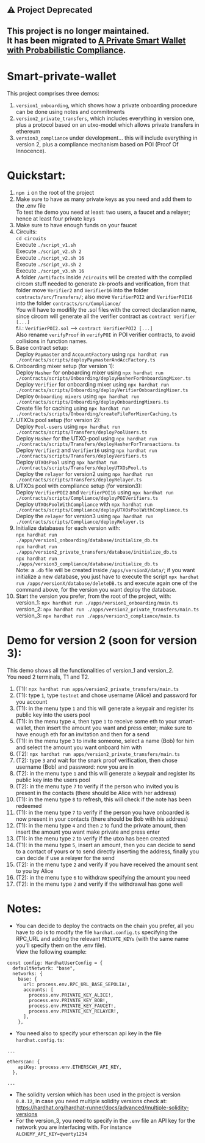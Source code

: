 ## ⚠️ Project Deprecated

This project is no longer maintained.  
It has been migrated to [A Private Smart Wallet with Probabilistic Compliance](https://github.com/andrea-rizzini/A-Private-Smart-Wallet-with-Probabilistic-Compliance).
-

# Smart-private-wallet
This project comprises three demos:
1) ```version1_onboarding```, which shows how a private onboarding procedure can be done using notes and commitments
2) ```version2_private_transfers```, which includes everything in version one, plus a protocol based on an utxo-model which allows private transfers in ethereum
3) ```version3_compliance``` under development... this will include everything in version 2, plus a compliance mechanism based on POI (Proof Of Innocence).

# Quickstart:
1) ```npm i``` on the root of the project
2) Make sure to have as many private keys as you need and add them to the .env file  
To test the demo you need at least: two users, a faucet and a relayer; hence at least four private keys
3) Make sure to have enough funds on your faucet
4) Circuits:  
```cd circuits```  
Execute ```./script_v1.sh```  
Execute ```./script_v2.sh 2```  
Execute ```./script_v2.sh 16```  
Execute ```./script_v3.sh 2```  
Execute ```./script_v3.sh 16```  
A folder ```/artifacts``` inside ```/circuits``` will be created with the compiled circom stuff needed to generate zk-proofs and verification, from that folder move ```Verifier2``` and ```Verifier16``` into the folder ```contracts/src/Transfers/```; also move ```VerifierPOI2``` and ```VerifierPOI16``` into the folder ```contracts/src/Compliance/```  
You will have to modifily the .sol files with the correct declaration name, since circom will generate all the verifier contract as ```contract Verifier [...]```  
f.i.: ```VerifierPOI2.sol``` --> ```contract VerifierPOI2 [...]```  
Also rename ```verifyProof``` in ```verifyPOI``` in POI verifier contracts, to avoid collisions in function names.
5) Base contract setup:   
Deploy ```Paymaster``` and ```AccountFactory``` using ```npx hardhat run ./contracts/scripts/deployPaymasterAndAccFactory.ts```    
6) Onboarding mixer setup (for version 1):   
Deploy ```Hasher``` for onboarding mixer using ```npx hardhat run ./contracts/scripts/Onboarding/deployHasherForOnboardingMixer.ts```  
Deploy ```Verifier``` for onboarding mixer using ```npx hardhat run ./contracts/scripts/Onboarding/deployVerifierOnboardingMixer.ts```  
Deploy ```Onboarding mixers``` using ```npx hardhat run ./contracts/scripts/Onboarding/deployOnboardingMixers.ts```  
Create file for caching using ```npx hardhat run ./contracts/scripts/Onboarding/createFileForMixerCaching.ts```
7) UTXOs pool setup (for version 2):   
Deploy ```Pool-users``` using ```npx hardhat run ./contracts/scripts/Transfers/deployPoolUsers.ts```  
Deploy ```Hasher``` for the UTXO-pool using ```npx hardhat run ./contracts/scripts/Transfers/deployHasherForTransactions.ts```  
Deploy ```Verifier2``` and ```Verifier16``` using ```npx hardhat run ./contracts/scripts/Transfers/deployVerifiers.ts```  
Deploy ```UTXOsPool``` using ```npx hardhat run ./contracts/scripts/Transfers/deployUTXOsPool.ts```  
Deploy the ```relayer``` for version2 using  ```npx hardhat run ./contracts/scripts/Transfers/deployRelayer.ts```  
8) UTXOs pool with compliance setup (for version3):  
Deploy ```VerifierPOI2``` and ```VerifierPOI16``` using ```npx hardhat run ./contracts/scripts/Compliance/deployPOIVerifiers.ts```  
Deploy  ```UTXOsPoolWithCompliance``` with ```npx hardhat run ./contracts/scripts/Compliance/deployUTXOsPoolWithCompliance.ts```  
Deploy the ```relayer``` for version3 using  ```npx hardhat run ./contracts/scripts/Compliance/deployRelayer.ts```
9) Initialize databases for each version with:   
```npx hardhat run ./apps/version1_onboarding/database/initialize_db.ts```  
```npx hardhat run ./apps/version2_private_transfers/database/initialize_db.ts```  
```npx hardhat run ./apps/version3_compliance/database/initialize_db.ts```  
Note: a ```.db``` file will be created inside ```/apps/versionX/data/```;  if you want initialize a new database, you just have to execute the script ```npx hardhat run /apps/versionX/database/deleteDB.ts``` and execute again one of the command above, for the version you want deploy the database.
9) Start the version you prefer, from the root of the project, with:  
version_1: ```npx hardhat run ./apps/version1_onboarding/main.ts```  
version_2: ```npx hardhat run ./apps/version2_private_transfers/main.ts```  
version_3: ```npx hardhat run ./apps/version3_compliance/main.ts```

# Demo for version 2 (soon for version 3):
This demo shows all the functionalities of version_1 and version_2.    
You need 2 terminals, T1 and T2.
1) (T1): ```npx hardhat run apps/version2_private_transfers/main.ts```  
2) (T1): type ```1```, type ```testnet``` and chose username (Alice) and password for you account 
3) (T1): in the menu type ```1``` and this will generate a keypair and register its public key into the users pool
4) (T1): in the menu type ```4```, then type ```1``` to receive some eth to your smart-wallet, then insert the amount you want and press enter; make sure to have enough eth for an invitation and then for a send
5) (T1): in the menu type ```3``` to invite someone, select a name (Bob) for him and select the amount you want onboard him with  
6) (T2): ```npx hardhat run apps/version2_private_transfers/main.ts``` 
7) (T2): type ```3``` and wait for the snark proof verification, then chose username (Bob) and password: now you are in
8) (T2): in the menu type ```1``` and this will generate a keypair and register its public key into the users pool
9) (T2): in the menu type ```7``` to verify if the person who invited you is present in the contacts (there should be Alice with her address)
10) (T1): in the menu type ```8``` to refresh, this will check if the note has been redeemed
11) (T1): in the menu type ```7``` to verify if the person you have onboarded is now present in your contacts (there should be Bob with his address)
12) (T1): in the menu type ```4``` and then ```2``` to fund the private amount, then insert the amount you want make private and press enter
13) (T1): in the menu type ```2``` to verify if the utxo has been created
14) (T1): in the menu type ```5```, insert an amount, then you can decide to send to a contact of yours or to send directly inserting the address, finally you can decide if use a relayer for the send
15) (T2): in the menu type ```2``` and verify if you have received the amount sent to you by Alice
16) (T2): in the menu type ```6``` to withdraw specifying the amount you need
17) (T2): in the menu type ```2``` and verify if the withdrawal has gone well

# Notes:
- You can decide to deploy the contracts on the chain you prefer, all you have to do is to modify the file ```hardhat.config.ts``` specifying the RPC_URL and adding the relevant ```PRIVATE_KEYs``` (with the same name you'll specify them on the .env file).  
View the following example:  

```
const config: HardhatUserConfig = {
  defaultNetwork: "base",
  networks: {
    base: {
      url: process.env.RPC_URL_BASE_SEPOLIA!,
      accounts: [
        process.env.PRIVATE_KEY_ALICE!,
        process.env.PRIVATE_KEY_BOB!,
        process.env.PRIVATE_KEY_FAUCET!,
        process.env.PRIVATE_KEY_RELAYER!,
      ],
    },  
```
  
- You need also to specify your etherscan api key in the file ```hardhat.config.ts```:
```
...

etherscan: {
    apiKey: process.env.ETHERSCAN_API_KEY, 
  },

...
```
- The solidity version which has been used in the project is version ```0.8.12```, in case you need multiple solidity versions check at: https://hardhat.org/hardhat-runner/docs/advanced/multiple-solidity-versions
- For the version_3, you need to specify in the ```.env``` file an API key for the network you are interfacing with. For instance ```ALCHEMY_API_KEY=qwerty1234```